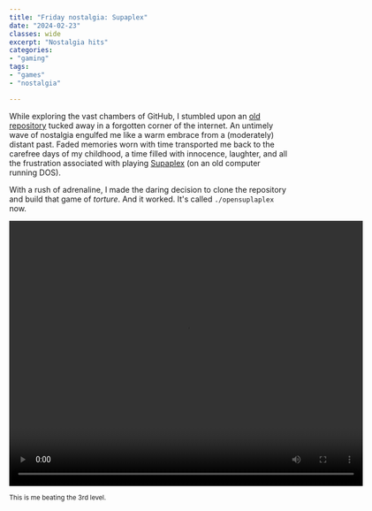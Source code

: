```yaml
---
title: "Friday nostalgia: Supaplex"
date: "2024-02-23"
classes: wide
excerpt: "Nostalgia hits"
categories:
- "gaming"
tags:
- "games"
- "nostalgia"

---
```



While exploring the vast chambers of GitHub, I stumbled upon an [old repository](https://github.com/sergiou87/open-supaplex/) tucked away in a forgotten corner of the internet. An untimely wave of nostalgia engulfed me like a warm embrace from a (moderately) distant past. Faded memories worn with time transported me back to the carefree days of my childhood, a time filled with innocence, laughter, and all the frustration associated with playing [Supaplex](https://en.wikipedia.org/wiki/Supaplex) (on an old computer running DOS).

With a rush of adrenaline, I made the daring decision to clone the repository and build that game of *torture*. And it worked. It's called `./opensuplaplex` now.

<video width="640" height="480" controls>
  <source src="https://raw.githubusercontent.com/nomemory/andreinc-site/main/vids/supaplex.webm" type="video/mp4">
</video>

<sup>This is me beating the 3rd level.</sup>

